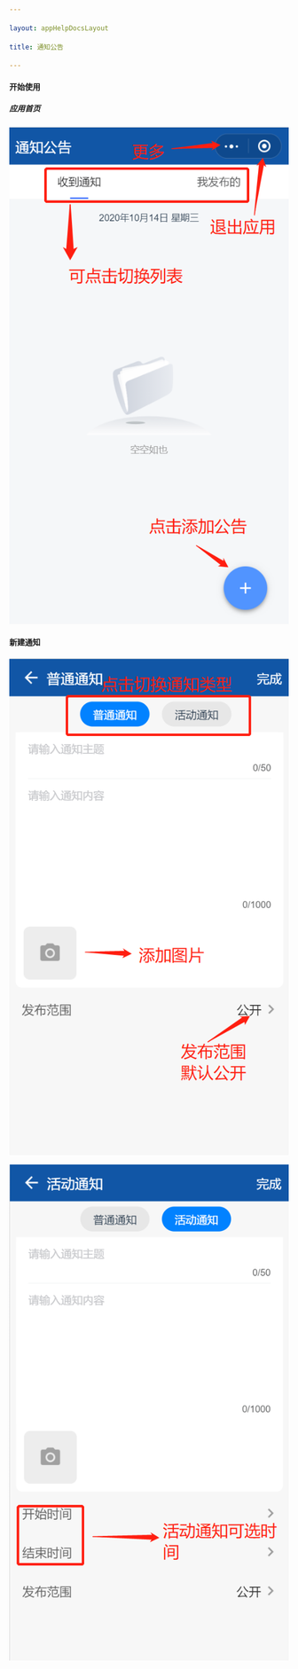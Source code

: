 ```yaml
---

layout: appHelpDocsLayout

title: 通知公告

---
```


#### 开始使用

##### 应用首页

![首页](./img/notice/notice_home.png)

#### 新建通知

![普通通知](./img/notice/new_notice01.png)

![活动通知](./img/notice/new_notice02.png)

